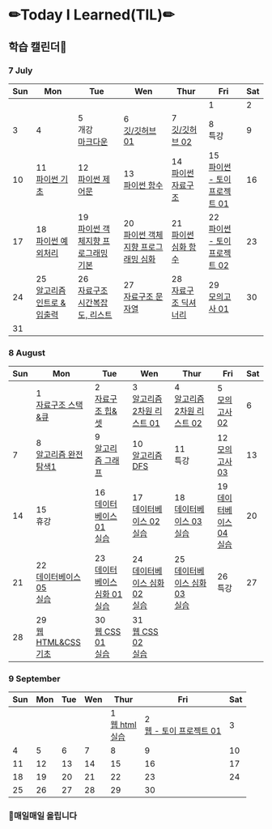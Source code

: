 # ✏Today I Learned(TIL)✏

## 학습 캘린더📅

### 7 July
|Sun|Mon|Tue|Wen|Thur|Fri|Sat
| ---- | ---- | ---- | ---- | ---- | ---- | ---- |
||||||1|2|
|3|4|5</br>개강</br>[마크다운](./markdown/markdown.md)|6</br>[깃/깃허브 01](./git_github/git_github01.md)|7</br>[깃/깃허브 02](./git_github/git_github02.md)|8</br>특강|9|
|10|11</br>[파이썬 기초](./python/python_basic.md)|12</br>[파이썬 제어문](./python/python_control.md)|13</br>[파이썬 함수](./python/python_function.md)|14</br>[파이썬 자료구조](./python/python_datastructure.md)|15</br>[파이썬 - 토이 프로젝트 01](https://github.com/kimdakyeom/01-PJT-01/tree/master/1%ED%9A%8C%EC%B0%A8/%EA%B9%80%EB%8B%A4%EA%B2%B8)|16|
|17|18</br>[파이썬 예외처리](./python/python_exception.md)|19</br>[파이썬 객체지향 프로그래밍 기본](./python/python_OOP_basic.md)|20</br>[파이썬 객체지향 프로그래밍 심화](./python/python_OOP_advanced.md)|21</br>[파이썬 심화 함수](./python/python_advanced.md)|22</br>[파이썬 - 토이 프로젝트 02](https://github.com/kimdakyeom/01-PJT-02)|23|
|24|25</br>[알고리즘 인트로 & 입출력](./algorithm/algoritm_intro_input_print.md)|26</br>[자료구조 시간복잡도, 리스트](./datastructure/datastructure_bigO.md)|27</br>[자료구조 문자열](./datastructure/datastructure_string.md)|28</br>[자료구조 딕셔너리](./datastructure/datastructure_dictionary.md)|29</br>[모의고사 01](https://github.com/kimdakyeom/01-PJT-03/tree/master/1%ED%9A%8C%EC%B0%A8/%EA%B9%80%EB%8B%A4%EA%B2%B8)|30</br>|
|31|||||||

### 8 August
|Sun|Mon|Tue|Wen|Thur|Fri|Sat
| ---- | ---- | ---- | ---- | ---- | ---- | ---- |
||1</br>[자료구조 스택&큐](./datastructure/datastructure_stack_queue.md)|2</br>[자료구조 힙&셋](./datastructure/datastructure_heap_set.md)|3</br>[알고리즘 2차원 리스트 01](./algorithm/algorithm_2d_list01.md)|4</br>[알고리즘 2차원 리스트 02](./algorithm/algorithm_2d_list02.md)|5</br>[모의고사 02](https://github.com/kimdakyeom/01-PJT-04/tree/master/1%ED%9A%8C%EC%B0%A8/%EA%B9%80%EB%8B%A4%EA%B2%B8)|6|
|7|8</br>[알고리즘 완전탐색1](./algorithm/algorithm_exhaustive_search_1.md)|9</br>[알고리즘 그래프](./algorithm/algorithm_graph.md)|10</br>[알고리즘 DFS](./algorithm/algorithm_DFS.md)|11</br>특강|12</br>[모의고사 03](https://github.com/kimdakyeom/01-PJT-05/tree/master/1%ED%9A%8C%EC%B0%A8/%EA%B9%80%EB%8B%A4%EA%B2%B8)|13|
|14|15</br>휴강|16</br>[데이터베이스 01](./database/database01.md)</br>[실습](./database/db_practice_0816/)|17</br>[데이터베이스 02](./database/database02.md)</br>[실습](./database/db_practice_0817/)|18</br>[데이터베이스 03](./database/database03.md)</br>[실습](./database/db_practice_0818/)|19</br>[데이터베이스 04](./database/database04.md)</br>[실습](./database/db_practice_0819/)|20|
|21|22</br>[데이터베이스 05](./database/database05.md)</br>[실습](./database/db_practice_0822/)|23</br>[데이터베이스 심화 01](./database/database_advanced01.md)</br>[실습](./database/db_practice_0823/)|24</br>[데이터베이스 심화 02](./database/database_advanced02.md)</br>[실습](./database/db_practice_0824/)|25</br>[데이터베이스 심화 03](./database/database_advanced03.md)</br>[실습](./database/db_practice_0825/)|26</br>특강|27|
|28|29</br>[웹 HTML&CSS 기초](./web/web_html_css_basic.md)|30</br>[웹 CSS 01](./web/css01.md)</br>[실습](./web/web_practice_0830/)|31</br>[웹 CSS 02](./web/css02.md)</br>[실습](./web/web_practice_0831/)||||

### 9 September
|Sun|Mon|Tue|Wen|Thur|Fri|Sat
| ---- | ---- | ---- | ---- | ---- | ---- | ---- |
|||||1</br>[웹 html](./web/html.md)</br>[실습](./web/web_practice_0901/)|2</br>[웹 - 토이 프로젝트 01](./web/web_project%2001/)|3|
|4|5|6|7|8|9|10|
|11|12|13|14|15|16|17|
|18|19|20|21|22|23|24|
|25|26|27|28|29|30||

### 📌매일매일 올립니다